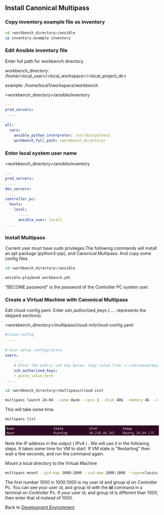 ## Install Canonical Multipass

### Copy inventory.example file as inventory
```bash
cd <workbench_directory>/ansible
cp inventory.example inventory
```

### Edit Ansible inventory file 

Enter full path for workbench directory.

workbench_directory: /home/<local_user>/<local_workspace>/<local_project_dir>

example: /home/local1/workspace/workbench

<workbench_directory>/ansible/inventory
```yaml
---
prod_servers:
.....

all:
  vars:
    ansible_python_interpreter: /usr/bin/python3
    workbench_full_path: <workbench_directory>
```

### Enter local system user name
<workbench_directory>/ansible/inventory
```yaml
---
prod_servers:
.....
dev_servers:
.....
controller_pc:
  hosts:
    local:
      .....
      ansible_user: local1
.....
```


### Install Multipass
Current user must have sudo privileges.The following commands will install an apt package (python3-pip), and Canonical Multipass. And copy some config files.

```bash
cd <workbench_directory>/ansible
```

```bash
ansible-playbook workbench.yml
```
"BECOME password" is the password of the Controller PC system user.

### Create a Virtual Machine with Canonical Multipass

Edit cloud-config.yaml. Enter ssh_authorized_keys (..... represents the skipped sections). 

<workbench_directory>/multipass/cloud-init/cloud-config.yaml
```yaml
#cloud-config
.....

# User setup configuration
users:
    .....
    # Enter the public ssh key below. Copy value from ~/.ssh/vmuserkey.pub 
    ssh_authorized_keys:
    - paste_value_here
.....
```

```bash
cd <workbench_directory>/multipass/cloud-init
```
```bash
multipass launch 24.04 --name dwvm --cpus 1 --disk 40G --memory 4G --cloud-init cloud-config.yaml
```
This will take some time.

```bash
multipass list
```
![ip address](images/vm_ip_address.png)

Note the IP address in the output ( IPv4 ) . We will use it in the following steps. It takes some time for VM to start. If VM state is "Restarting" then wait a few seconds, and run the command again.

Mount a local directory to the Virtual Machine
```bash
multipass mount --gid-map 1000:1000 --uid-map 1000:1000 --type=classic <workbench_directory>/dockerfiles dwvm:/home/vmuser/dockerfiles
```
The first number 1000 in 1000:1000 is my user id and group id on Controller Pc. You can see your user id, and group id with the **id** command in a terminal on Controller Pc. If your user id, and group id is different than 1000, then enter that id instead of 1000.

Back to [Development Environment](install-dev-2404.md#install-canonical-multipass)
